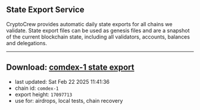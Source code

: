 ## State Export Service
CryptoCrew provides automatic daily state exports for all chains we validate. State export files can be used as genesis files and are a snapshot of the current blockchain state, including all validators, accounts, balances and delegations.

---
**Download: [comdex-1 state export](https://dl-eu2.ccvalidators.com/SERVICE/comdex/comdex-1_export_17097713.json)**
---

- last updated: Sat Feb 22 2025 11:41:36
- chain id: `comdex-1`
- export height: `17097713`
- use for: airdrops, local tests, chain recovery
